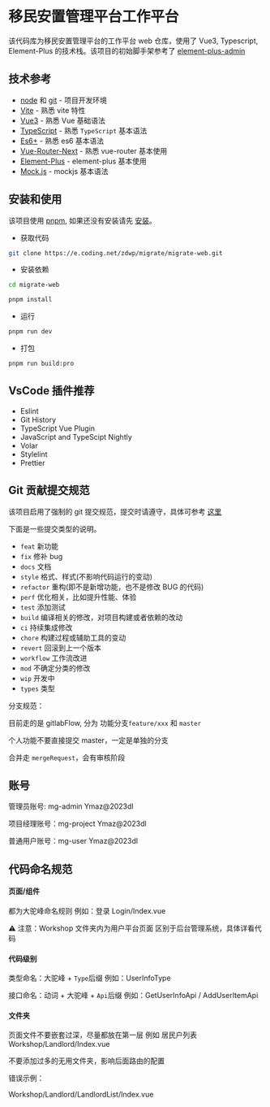# 移民安置管理平台工作平台

该代码库为移民安置管理平台的工作平台 web 仓库，使用了 Vue3, Typescript, Element-Plus 的技术栈。该项目的初始脚手架参考了 [element-plus-admin](https://element-plus-admin-doc.cn/)

## 技术参考

- [node](http://nodejs.org/) 和 [git](https://git-scm.com/) - 项目开发环境
- [Vite](https://vitejs.dev/) - 熟悉 vite 特性
- [Vue3](https://v3.vuejs.org/) - 熟悉 Vue 基础语法
- [TypeScript](https://www.typescriptlang.org/) - 熟悉 `TypeScript` 基本语法
- [Es6+](http://es6.ruanyifeng.com/) - 熟悉 es6 基本语法
- [Vue-Router-Next](https://next.router.vuejs.org/) - 熟悉 vue-router 基本使用
- [Element-Plus](https://element-plus.org/) - element-plus 基本使用
- [Mock.js](https://github.com/nuysoft/Mock) - mockjs 基本语法

## 安装和使用

该项目使用 [pnpm](https://pnpm.io/zh/), 如果还没有安装请先 [安装](https://pnpm.io/zh/installation)。

- 获取代码

```bash
git clone https://e.coding.net/zdwp/migrate/migrate-web.git
```

- 安装依赖

```bash
cd migrate-web

pnpm install

```

- 运行

```bash
pnpm run dev
```

- 打包

```bash
pnpm run build:pro
```

## VsCode 插件推荐

- Eslint
- Git History
- TypeScript Vue Plugin
- JavaScript and TypeScipt Nightly
- Volar
- Stylelint
- Prettier

## Git 贡献提交规范

该项目启用了强制的 git 提交规范，提交时请遵守，具体可参考 [这里](https://zdwp.coding.net/p/dev-doc/d/doc/git/tree/master/dev-corp/commit.md)

下面是一些提交类型的说明。

- `feat` 新功能
- `fix` 修补 bug
- `docs` 文档
- `style` 格式、样式(不影响代码运行的变动)
- `refactor` 重构(即不是新增功能，也不是修改 BUG 的代码)
- `perf` 优化相关，比如提升性能、体验
- `test` 添加测试
- `build` 编译相关的修改，对项目构建或者依赖的改动
- `ci` 持续集成修改
- `chore` 构建过程或辅助工具的变动
- `revert` 回滚到上一个版本
- `workflow` 工作流改进
- `mod` 不确定分类的修改
- `wip` 开发中
- `types` 类型

分支规范：

目前走的是 gitlabFlow, 分为 功能分支`feature/xxx` 和 `master`

个人功能不要直接提交 master，一定是单独的分支

合并走 `mergeRequest`，会有审核阶段

## 账号

管理员账号: mg-admin Ymaz@2023dl

项目经理账号：mg-project Ymaz@2023dl

普通用户账号：mg-user Ymaz@2023dl

## 代码命名规范

#### 页面/组件

都为大驼峰命名规则 例如：登录 Login/Index.vue

⚠️ 注意：Workshop 文件夹内为用户平台页面 区别于后台管理系统，具体详看代码

#### 代码级别

类型命名：大驼峰 + `Type`后缀 例如：UserInfoType

接口命名：动词 + 大驼峰 + `Api`后缀 例如：GetUserInfoApi / AddUserItemApi

#### 文件夹

页面文件不要嵌套过深，尽量都放在第一层 例如 居民户列表 Workshop/Landlord/Index.vue

不要添加过多的无用文件夹，影响后面路由的配置

错误示例：

Workshop/Landlord/LandlordList/Index.vue
